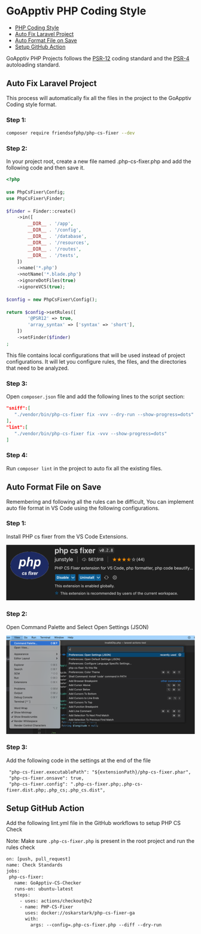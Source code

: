# GoApptiv PHP Coding Style

- [PHP Coding Style](#ga-cs)
- [Auto Fix Laravel Project](#auto-fix-laravel-project)
- [Auto Format File on Save](#auto-format-file)
- [Setup GitHub Action](#github-action)

<a name="ga-cs"></a>
GoApptiv PHP Projects follows the [PSR-12](https://www.php-fig.org/psr/psr-12/) coding standard and the [PSR-4](https://www.php-fig.org/psr/psr-4/) autoloading standard.

<a name="auto-fix-laravel-project"></a>

## Auto Fix Laravel Project

This process will automatically fix all the files in the project to the GoApptiv Coding style format.

### Step 1:

```bash
composer require friendsofphp/php-cs-fixer --dev
```

### Step 2:

In your project root, create a new file named .php-cs-fixer.php and add the following code and then save it.

```php
<?php

use PhpCsFixer\Config;
use PhpCsFixer\Finder;

$finder = Finder::create()
    ->in([
        __DIR__ . '/app',
        __DIR__ . '/config',
        __DIR__ . '/database',
        __DIR__ . '/resources',
        __DIR__ . '/routes',
        __DIR__ . '/tests',
    ])
    ->name('*.php')
    ->notName('*.blade.php')
    ->ignoreDotFiles(true)
    ->ignoreVCS(true);

$config = new PhpCsFixer\Config();

return $config->setRules([
        '@PSR12' => true,
        'array_syntax' => ['syntax' => 'short'],
    ])
    ->setFinder($finder)
;
```

This file contains local configurations that will be used instead of project configurations. It will let you configure rules, the files, and the directories that need to be analyzed.

### Step 3:

Open `composer.json` file and add the following lines to the script section:

```json
"sniff":[
   "./vendor/bin/php-cs-fixer fix -vvv --dry-run --show-progress=dots"
],
"lint":[
   "./vendor/bin/php-cs-fixer fix -vvv --show-progress=dots"
]
```

### Step 4:

Run `composer lint` in the project to auto fix all the existing files.

<a name="auto-format-file"></a>

## Auto Format File on Save

Remembering and following all the rules can be difficult, You can implement auto file format in VS Code using the following configurations.

### Step 1:

Install PHP cs fixer from the VS Code Extensions.

![image alt text](php-cs-fixer.png)

### Step 2:

Open Command Palette and Select Open Settings (JSON)

![image alt text](vscode-settings.png)

### Step 3:

Add the following code in the settings at the end of the file

```
 "php-cs-fixer.executablePath": "${extensionPath}/php-cs-fixer.phar",
 "php-cs-fixer.onsave": true,
 "php-cs-fixer.config": ".php-cs-fixer.php;.php-cs-fixer.dist.php;.php_cs;.php_cs.dist",
```

<a name="github-action"></a>

## Setup GitHub Action

Add the following lint.yml file in the GitHub workflows to setup PHP CS Check

Note: Make sure `.php-cs-fixer.php` is present in the root project and run the rules check

```
on: [push, pull_request]
name: Check Standards
jobs:
 php-cs-fixer:
   name: GoApptiv-CS-Checker
   runs-on: ubuntu-latest
   steps:
     - uses: actions/checkout@v2
     - name: PHP-CS-Fixer
       uses: docker://oskarstark/php-cs-fixer-ga
       with:
         args: --config=.php-cs-fixer.php --diff --dry-run
```
